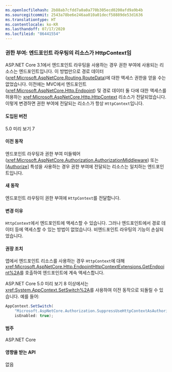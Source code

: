 ```yaml
---
ms.openlocfilehash: 2b88ab7cfdd7a0a0a770b305ecd0200afd9a9b4b
ms.sourcegitcommit: 2543a78be6e246aa010a01decf58889de53d1636
ms.translationtype: HT
ms.contentlocale: ko-KR
ms.lasthandoff: 07/17/2020
ms.locfileid: "86441554"
---
```

### <a name="authorization-resource-in-endpoint-routing-is-httpcontext"></a>권한 부여: 엔드포인트 라우팅의 리소스가 HttpContext임

ASP.NET Core 3.1에서 엔드포인트 라우팅을 사용하는 경우 권한 부여에 사용되는 리소스는 엔드포인트입니다. 이 방법만으로 경로 데이터(<xref:Microsoft.AspNetCore.Routing.RouteData>)에 대한 액세스 권한을 얻을 수는 없었습니다. 이전에는 MVC에서 엔드포인트(<xref:Microsoft.AspNetCore.Http.Endpoint>) 및 경로 데이터 둘 다에 대한 액세스를 허용하는 <xref:Microsoft.AspNetCore.Http.HttpContext> 리소스가 전달되었습니다. 이렇게 변경하면 권한 부여에 전달되는 리소스가 항상 `HttpContext`입니다.

#### <a name="version-introduced"></a>도입된 버전

5.0 미리 보기 7

#### <a name="old-behavior"></a>이전 동작

엔드포인트 라우팅과 권한 부여 미들웨어(<xref:Microsoft.AspNetCore.Authorization.AuthorizationMiddleware>) 또는 [[Authorize]](xref:Microsoft.AspNetCore.Authorization.AuthorizeAttribute) 특성을 사용하는 경우 권한 부여에 전달되는 리소스는 일치하는 엔드포인트입니다.

#### <a name="new-behavior"></a>새 동작

엔드포인트 라우팅이 권한 부여에 `HttpContext`를 전달합니다.

#### <a name="reason-for-change"></a>변경 이유

`HttpContext`에서 엔드포인트에 액세스할 수 있습니다. 그러나 엔드포인트에서 경로 데이터 등에 액세스할 수 있는 방법이 없었습니다. 비엔드포인트 라우팅의 기능이 손실되었습니다.

#### <a name="recommended-action"></a>권장 조치

앱에서 엔드포인트 리소스를 사용하는 경우 `HttpContext`에 대해 <xref:Microsoft.AspNetCore.Http.EndpointHttpContextExtensions.GetEndpoint%2A>를 호출하여 엔드포인트에 계속 액세스합니다.

ASP.NET Core 5.0 미리 보기 8 이상에서는 <xref:System.AppContext.SetSwitch%2A>를 사용하여 이전 동작으로 되돌릴 수 있습니다. 예를 들어:

```csharp
AppContext.SetSwitch(
    "Microsoft.AspNetCore.Authorization.SuppressUseHttpContextAsAuthorizationResource",
    isEnabled: true);
```

#### <a name="category"></a>범주

ASP.NET Core

#### <a name="affected-apis"></a>영향을 받는 API

없음

<!--

#### Affected APIs

Not detectable via API analysis

-->
